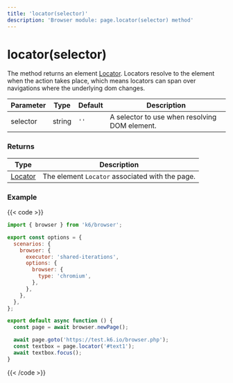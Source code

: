 ```yaml
---
title: 'locator(selector)'
description: 'Browser module: page.locator(selector) method'
---
```


# locator(selector)

The method returns an element [Locator](https://grafana.com/docs/k6/<K6_VERSION>/javascript-api/k6-browser/locator/). Locators resolve to the element when the action takes place, which means locators can span over navigations where the underlying dom changes.

| Parameter | Type   | Default | Description                                   |
| --------- | ------ | ------- | --------------------------------------------- |
| selector  | string | `''`    | A selector to use when resolving DOM element. |

### Returns

| Type                                                                                                | Description                                     |
| --------------------------------------------------------------------------------------------------- | ----------------------------------------------- |
| [Locator](https://grafana.com/docs/k6/<K6_VERSION>/javascript-api/k6-browser/locator/) | The element `Locator` associated with the page. |

### Example

{{< code >}}

```javascript
import { browser } from 'k6/browser';

export const options = {
  scenarios: {
    browser: {
      executor: 'shared-iterations',
      options: {
        browser: {
          type: 'chromium',
        },
      },
    },
  },
};

export default async function () {
  const page = await browser.newPage();

  await page.goto('https://test.k6.io/browser.php');
  const textbox = page.locator('#text1');
  await textbox.focus();
}
```

{{< /code >}}

